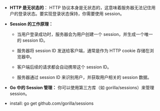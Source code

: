 + **HTTP 是无状态的**： HTTP 协议本身是无状态的，这意味着服务器无法记住用户的登录状态。要实现登录状态保持，你需要使用 session。

+ **Session 的工作原理：**

    + 当用户登录成功时，服务器会为用户创建一个 session，并生成一个唯一的 session ID。

    + 服务器将 session ID 发送给客户端，通常是作为 HTTP cookie 存储在浏览器中。

    + 客户端后续的请求都会自动携带这个 session ID。

    + 服务器通过 session ID 来识别用户，并获取用户相关的 session 数据。

+ **Go 中的 Session 管理：** 你可以使用第三方库（如 gorilla/sessions）来管理 session。
+ install: go get github.com/gorilla/sessions